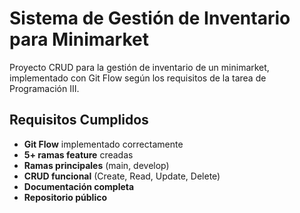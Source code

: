 # Sistema de Gestión de Inventario para Minimarket

Proyecto CRUD para la gestión de inventario de un minimarket, implementado con Git Flow según los requisitos de la tarea de Programación III.

## Requisitos Cumplidos

-  **Git Flow** implementado correctamente
- **5+ ramas feature** creadas
-  **Ramas principales** (main, develop)
-  **CRUD funcional** (Create, Read, Update, Delete)
-  **Documentación completa**
-  **Repositorio público**

